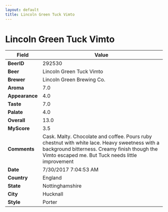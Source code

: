 ```yaml
---
layout: default
title: Lincoln Green Tuck Vimto
---
```


# Lincoln Green Tuck Vimto

| Field         | Value     |
|---------------|-----------|
| **BeerID** | 292530 |
| **Beer** | Lincoln Green Tuck Vimto |
| **Brewer** | Lincoln Green Brewing Co. |
| **Aroma** | 7.0 |
| **Appearance** | 4.0 |
| **Taste** | 7.0 |
| **Palate** | 4.0 |
| **Overall** | 13.0 |
| **MyScore** | 3.5 |
| **Comments** | Cask. Malty. Chocolate and coffee. Pours ruby chestnut with white lace. Heavy sweetness with a background bitterness. Creamy finish though the Vimto escaped me. But Tuck needs little improvement  |
| **Date** | 7/30/2017 7:04:53 AM |
| **Country** | England |
| **State** | Nottinghamshire |
| **City** | Hucknall |
| **Style** | Porter |
